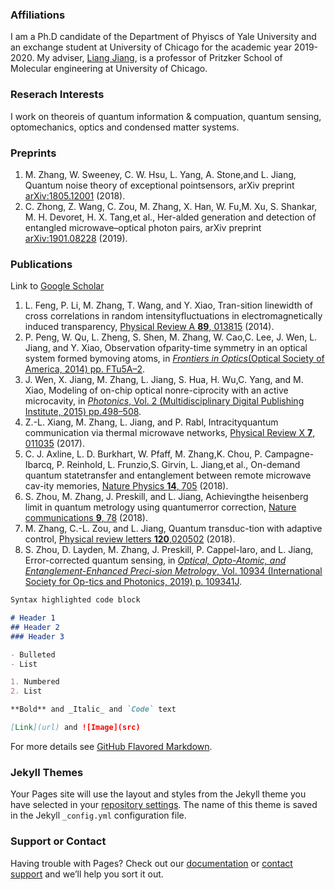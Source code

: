 ### Affiliations

I am a Ph.D candidate of the Department of Phyiscs of Yale University and an exchange student at University of Chicago for the academic year 2019-2020. My adviser, [Liang Jiang](https://pme.uchicago.edu/jiang_group/liang_jiang/), is a professor of Pritzker School of Molecular engineering at University of Chicago.

### Reserach Interests

I work on theoreis of quantum information & compuation, quantum sensing, optomechanics, optics and condensed matter systems.

### Preprints
1.  M.  Zhang,  W.  Sweeney,  C.  W.  Hsu,  L.  Yang,  A.  Stone,and L. Jiang, Quantum noise theory of exceptional pointsensors, arXiv preprint [arXiv:1805.12001](https://arxiv.org/abs/1805.12001) (2018).
2.  C. Zhong, Z. Wang, C. Zou, M. Zhang, X. Han, W. Fu,M. Xu, S. Shankar, M. H. Devoret, H. X. Tang,et al., Her-alded  generation  and  detection  of  entangled  microwave–optical  photon  pairs,  arXiv  preprint  [arXiv:1901.08228](https://arxiv.org/abs/1901.08228) (2019).

### Publications 
Link to [Google Scholar](https://scholar.google.com/citations?user=KUd7teEAAAAJ&hl=en&oi=ao)
1.  L. Feng,  P. Li,  M. Zhang,  T. Wang, and Y. Xiao, Tran-sition linewidth of cross correlations in random intensityfluctuations in electromagnetically induced transparency, [Physical Review A **89**, 013815](https://www.osapublishing.org/abstract.cfm?uri=FiO-2014-FTu5A.2) (2014).
2.  P. Peng, W. Qu, L. Zheng, S. Shen, M. Zhang, W. Cao,C.  Lee,  J.  Wen,  L.  Jiang,  and  Y.  Xiao,  Observation  ofparity-time  symmetry  in  an  optical  system  formed  bymoving atoms, in [_Frontiers in Optics_(Optical Society of America, 2014) pp. FTu5A–2](https://www.osapublishing.org/abstract.cfm?uri=FiO-2014-FTu5A.2).
3.  J.  Wen,  X.  Jiang,  M.  Zhang,  L.  Jiang,  S.  Hua,  H.  Wu,C. Yang, and M. Xiao, Modeling of on-chip optical nonre-ciprocity with an active microcavity, in [_Photonics_, Vol. 2 (Multidisciplinary Digital Publishing Institute, 2015) pp.498–508](https://www.mdpi.com/2304-6732/2/2/498).
4.  Z.-L. Xiang,  M. Zhang,  L. Jiang, and P. Rabl, Intracityquantum communication via thermal microwave networks, [Physical Review X **7**, 011035](https://journals.aps.org/prx/abstract/10.1103/PhysRevX.7.011035) (2017).
5.  C.  J.  Axline,   L.  D.  Burkhart,   W.  Pfaff,   M.  Zhang,K.  Chou,  P.  Campagne-Ibarcq,  P.  Reinhold,  L.  Frunzio,S.  Girvin,  L.  Jiang,et al.,  On-demand  quantum  statetransfer and entanglement between remote microwave cav-ity memories, [Nature Physics **14**, 705](https://www.nature.com/articles/s41567-018-0115-y) (2018).
6.  S.  Zhou,  M. Zhang,  J. Preskill, and  L. Jiang,  Achievingthe heisenberg limit in quantum metrology using quantumerror correction, [Nature communications **9**, 78](https://www.nature.com/articles/s41467-017-02510-3) (2018).
8. M. Zhang, C.-L. Zou, and L. Jiang, Quantum transduc-tion with adaptive control, [Physical review letters **120**,020502](https://journals.aps.org/prl/abstract/10.1103/PhysRevLett.120.020502) (2018).
7.  S.  Zhou,  D.  Layden,  M.  Zhang,  J.  Preskill,  P.  Cappel-laro,  and  L.  Jiang,  Error-corrected  quantum  sensing,  in [_Optical, Opto-Atomic, and Entanglement-Enhanced Preci-sion Metrology_, Vol. 10934 (International Society for Op-tics and Photonics, 2019) p. 109341J](https://www.spiedigitallibrary.org/conference-proceedings-of-spie/10934/109341J/Error-corrected-quantum-sensing/10.1117/12.2511587.short).




```markdown
Syntax highlighted code block

# Header 1
## Header 2
### Header 3

- Bulleted
- List

1. Numbered
2. List

**Bold** and _Italic_ and `Code` text

[Link](url) and ![Image](src)
```

For more details see [GitHub Flavored Markdown](https://guides.github.com/features/mastering-markdown/).

### Jekyll Themes

Your Pages site will use the layout and styles from the Jekyll theme you have selected in your [repository settings](https://github.com/Mengzhen-Zhang/mengzhen-zhang.github.io/settings). The name of this theme is saved in the Jekyll `_config.yml` configuration file.

### Support or Contact

Having trouble with Pages? Check out our [documentation](https://help.github.com/categories/github-pages-basics/) or [contact support](https://github.com/contact) and we’ll help you sort it out.
